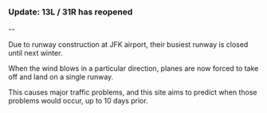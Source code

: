 ### Update: 13L / 31R has reopened

--

Due to runway construction at JFK airport, their busiest runway is closed until next winter.

When the wind blows in a particular direction, planes are now forced to take off and land on a single runway.

This causes major traffic problems, and this site aims to predict when those problems would occur, up to 10 days prior.
